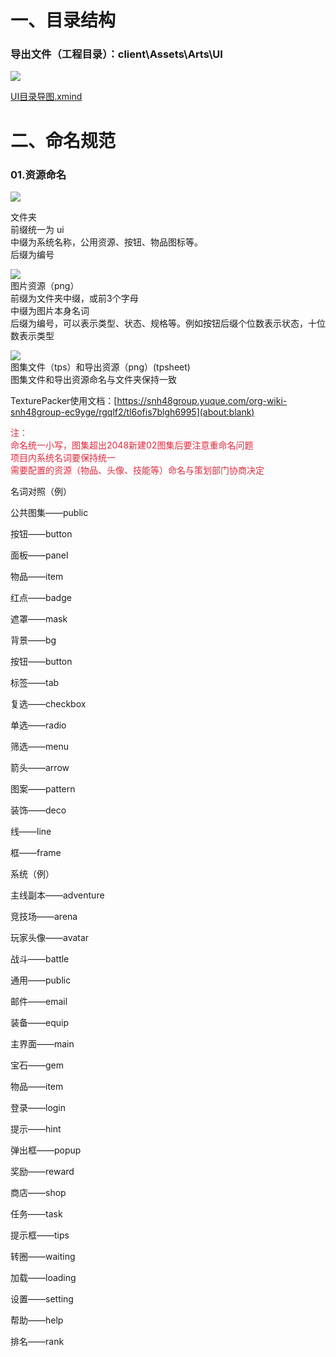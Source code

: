 

# 一、目录结构
### 导出文件（工程目录）：client\Assets\Arts\UI


![](https://cdn.nlark.com/yuque/0/2024/png/43256889/1727331262624-55e4c8e9-1ccb-4f94-9eea-7490441da992.png)

[UI目录导图.xmind](https://snh48group.yuque.com/attachments/yuque/0/2024/xmind/43256889/1727331286689-fefd7075-a656-42ae-85a5-764350d0b858.xmind)

  
  
 

# 二、命名规范
### 01.资源命名
![](https://cdn.nlark.com/yuque/0/2024/png/43256889/1722218390682-5285b5b9-e80d-4ce6-bd88-0d06be23f3a8.png)

 文件夹  
前缀统一为 ui  
中缀为系统名称，公用资源、按钮、物品图标等。  
后缀为编号

  
![](https://cdn.nlark.com/yuque/0/2024/png/43256889/1722218417202-581579c1-eca7-4ad9-bb8c-83c38e97947e.png)  
图片资源（png）  
前缀为文件夹中缀，或前3个字母  
中缀为图片本身名词  
后缀为编号，可以表示类型、状态、规格等。例如按钮后缀个位数表示状态，十位数表示类型  


![](https://cdn.nlark.com/yuque/0/2024/png/43256889/1722218508771-6e1befa0-19bf-4262-b378-e04315820d6e.png)  
图集文件（tps）和导出资源（png）(tpsheet)  
图集文件和导出资源命名与文件夹保持一致

TexturePacker使用文档：[https://snh48group.yuque.com/org-wiki-snh48group-ec9yge/rgqlf2/tl6ofis7blgh6995](about:blank)  
  
<font style="color:#DF2A3F;">注：  
</font><font style="color:#DF2A3F;">命名统一小写，图集超出2048新建02图集后要注意重命名问题  
</font><font style="color:#DF2A3F;">项目内系统名词要保持统一  
</font><font style="color:#DF2A3F;">需要配置的资源（物品、头像、技能等）命名与策划部门协商决定</font>



名词对照（例）

公共图集——public

按钮——button

面板——panel

物品——item

红点——badge

遮罩——mask

背景——bg

按钮——button

标签——tab

复选——checkbox

单选——radio

筛选——menu

箭头——arrow

图案——pattern

装饰——deco

线——line

框——frame



系统（例）

主线副本——adventure

竞技场——arena

玩家头像——avatar

战斗——battle

通用——public

邮件——email

装备——equip

主界面——main

宝石——gem

物品——item

登录——login

提示——hint

弹出框——popup

奖励——reward

商店——shop

任务——task

提示框——tips

转圈——waiting

加载——loading

设置——setting

帮助——help

排名——rank

### 


# 
